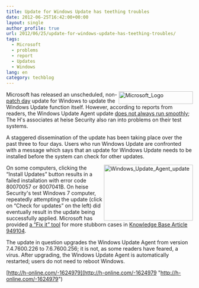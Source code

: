 ```yaml
---
title: Update for Windows Update has teething troubles
date: 2012-06-25T16:42:00+00:00
layout: single
author_profile: true
url: 2012/06/25/update-for-windows-update-has-teething-troubles/
tags:
  - Microsoft
  - problems
  - report
  - Updates
  - Windows
lang: en
category: techblog
---
```

<a href="http://lh4.ggpht.com/-cRcEw1ORtqo/T-iNvyeA5yI/AAAAAAAAGXs/-FHfmZhGafA/s1600-h/Microsoft_Logo%25255B2%25255D.png" target="_blank"><img title="Microsoft_Logo" border="0" alt="Microsoft_Logo" align="right" src="http://lh6.ggpht.com/-R22xxQQp6AY/T-iNxqnvZhI/AAAAAAAAGX0/QG8PLtEpu3o/Microsoft_Logo_thumb.png?imgmax=800" width="200" height="34" /></a>Microsoft has released an unscheduled, non-[patch day](http://www.h-online.com/news/item/Critical-holes-closed-in-Microsoft-s-June-Patch-Tuesday-1616622.html) update for Windows to update the Windows Update function itself. However, according to reports from readers, the Windows Update Agent update [does not always run smoothly](http://social.technet.microsoft.com/Forums/en-US/w7itproinstall/thread/d046bce8-38dd-4be5-8abb-5486200379a6/); The H's associates at heise Security also ran into problems on their test systems. 

A staggered dissemination of the update has been taking place over the past three to four days. Users who run Windows Update are confronted with a message which says that an update for Windows Update needs to be installed before the system can check for other updates. 

<a href="http://lh4.ggpht.com/-N9YD-x7DUpM/T-iNzWp2B0I/AAAAAAAAGX8/K5aKYue8nVw/s1600-h/Windows_Update_Agent_update%25255B3%25255D.png" target="_blank"><img title="Windows_Update_Agent_update" border="0" alt="Windows_Update_Agent_update" align="right" src="http://lh3.ggpht.com/-98kbo27dwbM/T-iN1fdBhfI/AAAAAAAAGYE/GfF2BuvgxRw/Windows_Update_Agent_update_thumb%25255B1%25255D.png?imgmax=800" width="240" height="151" /></a>On some computers, clicking the &#8220;Install Updates&#8221; button results in a failed installation with error code 80070057 or 8007041B. On heise Security's test Windows 7 computer, repeatedly attempting the update (click on &#8220;Check for updates&#8221; on the left) did eventually result in the update being successfully applied. Microsoft has provided [a &#8220;Fix it&#8221; tool](http://go.microsoft.com/?linkid=9767096) for more stubborn cases in [Knowledge Base Article 949104](http://support.microsoft.com/kb/949104). 

The update in question upgrades the Windows Update Agent from version 7.4.7600.226 to 7.6.7600.256; it is not, as some readers have feared, a virus. After upgrading, the Windows Update Agent is automatically restarted; users do not need to reboot Windows. 

[http://h-online.com/-1624979](http://h-online.com/-1624979 "http://h-online.com/-1624979")